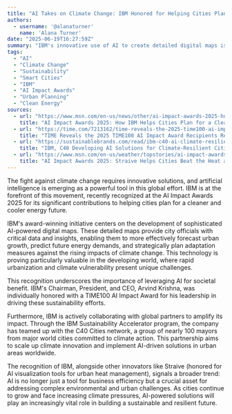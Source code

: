 ```yaml
---
title: "AI Takes on Climate Change: IBM Honored for Helping Cities Plan for a Greener Future"
authors:
  - username: '@alanaturner'
    name: 'Alana Turner'
date: "2025-06-19T16:27:59Z"
summary: "IBM's innovative use of AI to create detailed digital maps is helping cities worldwide, particularly in developing nations, forecast growth, manage energy needs, and adapt to the impacts of climate change. This critical work earned IBM recognition at the prestigious AI Impact Awards 2025, highlighting the growing role of artificial intelligence in building more resilient and sustainable urban environments."
tags:
  - "AI"
  - "Climate Change"
  - "Sustainability"
  - "Smart Cities"
  - "IBM"
  - "AI Impact Awards"
  - "Urban Planning"
  - "Clean Energy"
sources:
  - url: "https://www.msn.com/en-us/news/other/ai-impact-awards-2025-how-ibm-helps-cities-plan-for-cleaner-energy/ar-AA1H2PBZ"
    title: "AI Impact Awards 2025: How IBM Helps Cities Plan for a Cleaner, Cooler Energy Future"
  - url: "https://time.com/7213162/time-reveals-the-2025-time100-ai-impact-award-recipients/"
    title: "TIME Reveals the 2025 TIME100 AI Impact Award Recipients Recognized Moving their Industries -and the World- Forward"
  - url: "https://sustainablebrands.com/read/ibm-c40-ai-climate-resilient-cities"
    title: "IBM, C40 Developing AI Solutions for Climate-Resilient Cities"
  - url: "https://www.msn.com/en-us/weather/topstories/ai-impact-awards-2025-straive-helps-cities-beat-the-heat-as-temps-rise/ar-AA1H1j1U"
    title: "AI Impact Awards 2025: Straive Helps Cities Beat the Heat as Temps Rise"
---
```


The fight against climate change requires innovative solutions, and artificial intelligence is emerging as a powerful tool in this global effort. IBM is at the forefront of this movement, recently recognized at the AI Impact Awards 2025 for its significant contributions to helping cities plan for a cleaner and cooler energy future.

IBM's award-winning initiative centers on the development of sophisticated AI-powered digital maps. These detailed maps provide city officials with critical data and insights, enabling them to more effectively forecast urban growth, predict future energy demands, and strategically plan adaptation measures against the rising impacts of climate change. This technology is proving particularly valuable in the developing world, where rapid urbanization and climate vulnerability present unique challenges.

This recognition underscores the importance of leveraging AI for societal benefit. IBM's Chairman, President, and CEO, Arvind Krishna, was individually honored with a TIME100 AI Impact Award for his leadership in driving these sustainability efforts.

Furthermore, IBM is actively collaborating with global partners to amplify its impact. Through the IBM Sustainability Accelerator program, the company has teamed up with the C40 Cities network, a group of nearly 100 mayors from major world cities committed to climate action. This partnership aims to scale up climate innovation and implement AI-driven solutions in urban areas worldwide.

The recognition of IBM, alongside other innovators like Straive (honored for AI visualization tools for urban heat management), signals a broader trend: AI is no longer just a tool for business efficiency but a crucial asset for addressing complex environmental and urban challenges. As cities continue to grow and face increasing climate pressures, AI-powered solutions will play an increasingly vital role in building a sustainable and resilient future.
